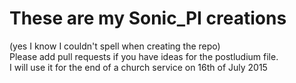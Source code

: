 # These are my Sonic_PI creations 
(yes I know I couldn't spell when creating the repo)    
Please add pull requests if you have ideas for the postludium file.    
I will use it for the end of a church service on 16th of July 2015    
